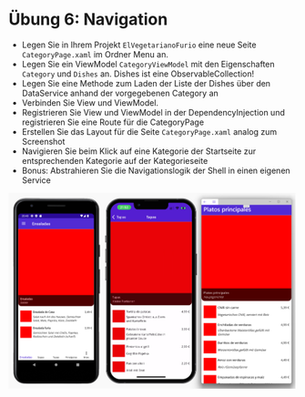 # Übung 6: Navigation

- Legen Sie in Ihrem Projekt `ElVegetarianoFurio` eine neue Seite `CategoryPage.xaml` im Ordner Menu an.
- Legen Sie ein ViewModel `CategoryViewModel` mit den Eigenschaften  `Category` und `Dishes` an. Dishes ist eine ObservableCollection!
- Legen Sie eine Methode zum Laden der Liste der Dishes über den DataService anhand der vorgegebenen Category an
- Verbinden Sie View und ViewModel. 
- Registrieren Sie View und ViewModel in der DependencyInjection und registrieren Sie eine Route für die CategoryPage
- Erstellen Sie das Layout für die Seite `CategoryPage.xaml` analog zum Screenshot
- Navigieren Sie beim Klick auf eine Kategorie der Startseite zur entsprechenden Kategorie auf der Kategorieseite
- Bonus: Abstrahieren Sie die Navigationslogik der Shell in einen eigenen Service

![Übung](lab.png)